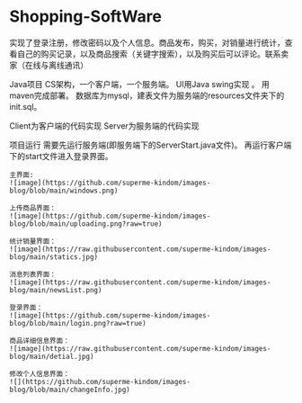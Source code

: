# Shopping-SoftWare

实现了登录注册，修改密码以及个人信息。商品发布，购买，对销量进行统计，查看自己的购买记录，以及商品搜索（关键字搜索），以及购买后可以评论。联系卖家（在线与离线通讯）

Java项目
    CS架构，一个客户端，一个服务端。
    UI用Java swing实现 。
    用maven完成部署。
数据库为mysql，建表文件为服务端的resources文件夹下的init.sql。

Client为客户端的代码实现
Server为服务端的代码实现

项目运行
    需要先运行服务端(即服务端下的ServerStart.java文件)。
    再运行客户端下的start文件进入登录界面。
    
    
    主界面:    
    ![image](https://github.com/superme-kindom/images-blog/blob/main/windows.png)    
    
    上传商品界面：  
    ![image](https://github.com/superme-kindom/images-blog/blob/main/uploading.png?raw=true)
   
    统计销量界面：
    ![image](https://raw.githubusercontent.com/superme-kindom/images-blog/main/statics.jpg)

    消息列表界面：
    ![image](https://raw.githubusercontent.com/superme-kindom/images-blog/main/newsList.png)
    
    登录界面：
    ![image](https://github.com/superme-kindom/images-blog/blob/main/login.png?raw=true)
   
    商品详细信息界面：
    ![image](https://raw.githubusercontent.com/superme-kindom/images-blog/main/detial.jpg)
   
    修改个人信息界面：
    ![](https://github.com/superme-kindom/images-blog/blob/main/changeInfo.jpg)


